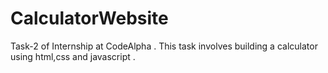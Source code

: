 # CalculatorWebsite
Task-2 of Internship at CodeAlpha . This task involves building a calculator using html,css and javascript .
